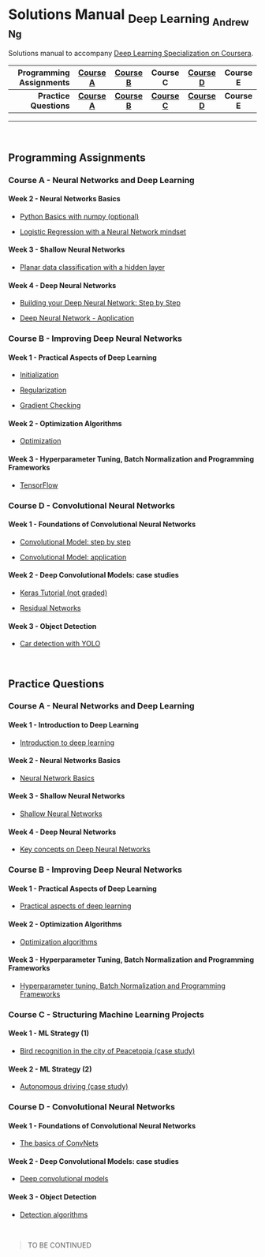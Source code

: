 # Solutions Manual <sub>Deep Learning <sub>Andrew Ng</sub></sub>
Solutions manual to accompany [Deep Learning Specialization on Coursera](https://www.coursera.org/specializations/deep-learning).

| **Programming Assignments** | [**Course A**](https://github.com/bugstop/coursera-deep-learning-solutions#course-a---neural-networks-and-deep-learning) | [**Course B**](https://github.com/bugstop/coursera-deep-learning-solutions#course-b---improving-deep-neural-networks) | **Course C** | [**Course D**](https://github.com/bugstop/coursera-deep-learning-solutions#course-d---convolutional-neural-networks) | **Course E** |
| --------------------------------: | :----------: | :----------: | :----------: | :----------: | :----------: |
|      **Practice Questions** | [**Course A**](https://github.com/bugstop/coursera-deep-learning-solutions#course-a---neural-networks-and-deep-learning-1) | [**Course B**](https://github.com/bugstop/coursera-deep-learning-solutions#course-b---improving-deep-neural-networks-1) | [**Course C**](https://github.com/bugstop/coursera-deep-learning-solutions#course-c---structuring-machine-learning-projects) | [**Course D**](https://github.com/bugstop/coursera-deep-learning-solutions#course-c---structuring-machine-learning-projects) | **Course E** |

------
<br>

## Programming Assignments

### Course A - Neural Networks and Deep Learning

#### Week 2 - Neural Networks Basics

- [Python Basics with numpy (optional)](https://github.com/bugstop/coursera-deep-learning-solutions/blob/master/A%20-%20Neural%20Networks%20and%20Deep%20Learning/week%202/Python_Basics_With_Numpy_v3a.ipynb)

- [Logistic Regression with a Neural Network mindset](https://github.com/bugstop/coursera-deep-learning-solutions/blob/master/A%20-%20Neural%20Networks%20and%20Deep%20Learning/week%202/Logistic_Regression_with_a_Neural_Network_mindset_v6a.ipynb)

#### Week 3 - Shallow Neural Networks

- [Planar data classification with a hidden layer](https://github.com/bugstop/coursera-deep-learning-solutions/blob/master/A%20-%20Neural%20Networks%20and%20Deep%20Learning/week%203/Planar_data_classification_with_onehidden_layer_v6c.ipynb)

#### Week 4 - Deep Neural Networks

- [Building your Deep Neural Network: Step by Step](https://github.com/bugstop/coursera-deep-learning-solutions/blob/master/A%20-%20Neural%20Networks%20and%20Deep%20Learning/week%204/Building_your_Deep_Neural_Network_Step_by_Step_v8a.ipynb)

- [Deep Neural Network - Application](https://github.com/bugstop/coursera-deep-learning-solutions/blob/master/A%20-%20Neural%20Networks%20and%20Deep%20Learning/week%204/Deep_Neural_Network_Application_v8.ipynb)

### Course B - Improving Deep Neural Networks

#### Week 1 - Practical Aspects of Deep Learning

- [Initialization](https://github.com/bugstop/coursera-deep-learning-solutions/blob/master/B%20-%20Improving%20Deep%20Neural%20Networks/week%201/Initialization.ipynb)

- [Regularization](https://github.com/bugstop/coursera-deep-learning-solutions/blob/master/B%20-%20Improving%20Deep%20Neural%20Networks/week%201/Regularization_v2a.ipynb)

- [Gradient Checking](https://github.com/bugstop/coursera-deep-learning-solutions/blob/master/B%20-%20Improving%20Deep%20Neural%20Networks/week%201/Gradient_Checking_v1.ipynb)

#### Week 2 - Optimization Algorithms

- [Optimization](https://github.com/bugstop/coursera-deep-learning-solutions/blob/master/B%20-%20Improving%20Deep%20Neural%20Networks/week%202/Optimization_methods_v1b.ipynb)

#### Week 3 - Hyperparameter Tuning, Batch Normalization and Programming Frameworks

- [TensorFlow](https://github.com/bugstop/coursera-deep-learning-solutions/blob/master/B%20-%20Improving%20Deep%20Neural%20Networks/week%203/TensorFlow_Tutorial_v3b.ipynb)

### Course D - Convolutional Neural Networks

#### Week 1 - Foundations of Convolutional Neural Networks

- [Convolutional Model: step by step](https://github.com/bugstop/coursera-deep-learning-solutions/blob/master/D%20-%20Convolutional%20Neural%20Networks/week%201/Convolution_model_Step_by_Step_v2a.ipynb)

- [Convolutional Model: application](https://github.com/bugstop/coursera-deep-learning-solutions/blob/master/D%20-%20Convolutional%20Neural%20Networks/week%201/Convolution_model_Application_v1a.ipynb)

#### Week 2 - Deep Convolutional Models: case studies

- [Keras Tutorial (not graded)](https://github.com/bugstop/coursera-deep-learning-solutions/blob/master/D%20-%20Convolutional%20Neural%20Networks/week%202/Keras_Tutorial_v2a.ipynb)

- [Residual Networks](https://github.com/bugstop/coursera-deep-learning-solutions/blob/master/D%20-%20Convolutional%20Neural%20Networks/week%202/Residual_Networks_v2a.ipynb)

#### Week 3 - Object Detection

- [Car detection with YOLO](https://github.com/bugstop/coursera-deep-learning-solutions/blob/master/D%20-%20Convolutional%20Neural%20Networks/week%203/Autonomous_driving_application_Car_detection_v3a.ipynb)

<br>

## Practice Questions

### Course A - Neural Networks and Deep Learning

#### Week 1 - Introduction to Deep Learning

- [Introduction to deep learning](https://github.com/bugstop/coursera-deep-learning-solutions/blob/master/A%20-%20Neural%20Networks%20and%20Deep%20Learning/week%201/Introduction_to_Deep_Learning.md)

#### Week 2 - Neural Networks Basics

- [Neural Network Basics](https://github.com/bugstop/coursera-deep-learning-solutions/blob/master/A%20-%20Neural%20Networks%20and%20Deep%20Learning/week%202/Neural_Network_Basics.md)

#### Week 3 - Shallow Neural Networks

- [Shallow Neural Networks](https://github.com/bugstop/coursera-deep-learning-solutions/blob/master/A%20-%20Neural%20Networks%20and%20Deep%20Learning/week%203/Shallow_Neural_Networks.md)

#### Week 4 - Deep Neural Networks

- [Key concepts on Deep Neural Networks](https://github.com/bugstop/coursera-deep-learning-solutions/blob/master/A%20-%20Neural%20Networks%20and%20Deep%20Learning/week%204/Key_concepts_on_Deep_Neural_Networks.md)

### Course B - Improving Deep Neural Networks

#### Week 1 - Practical Aspects of Deep Learning

- [Practical aspects of deep learning](https://github.com/bugstop/coursera-deep-learning-solutions/blob/master/B%20-%20Improving%20Deep%20Neural%20Networks/week%201/Practical_aspects_of_deep_learning.md)

#### Week 2 - Optimization Algorithms

- [Optimization algorithms](https://github.com/bugstop/coursera-deep-learning-solutions/blob/master/B%20-%20Improving%20Deep%20Neural%20Networks/week%202/Optimization_algorithms.md)

#### Week 3 - Hyperparameter Tuning, Batch Normalization and Programming Frameworks

- [Hyperparameter tuning, Batch Normalization and Programming Frameworks](https://github.com/bugstop/coursera-deep-learning-solutions/blob/master/B%20-%20Improving%20Deep%20Neural%20Networks/week%203/Hyperparameter_tuning_Batch_Normalization_Programming_Frameworks.md)

### Course C - Structuring Machine Learning Projects

#### Week 1 - ML Strategy (1)

- [Bird recognition in the city of Peacetopia (case study)](https://github.com/bugstop/coursera-deep-learning-solutions/blob/master/C%20-%20Structuring%20Machine%20Learning%20Projects/week%201/Bird_recognition_in_the_city_of_Peacetopia.md)

#### Week 2 - ML Strategy (2)

- [Autonomous driving (case study)](https://github.com/bugstop/coursera-deep-learning-solutions/blob/master/C%20-%20Structuring%20Machine%20Learning%20Projects/week%202/Autonomous_driving.md)

### Course D - Convolutional Neural Networks

#### Week 1 - Foundations of Convolutional Neural Networks

- [The basics of ConvNets](https://github.com/bugstop/coursera-deep-learning-solutions/blob/master/D%20-%20Convolutional%20Neural%20Networks/week%201/The_basics_of_ConvNets.md)

#### Week 2 - Deep Convolutional Models: case studies

- [Deep convolutional models](https://github.com/bugstop/coursera-deep-learning-solutions/blob/master/D%20-%20Convolutional%20Neural%20Networks/week%202/Deep_convolutional_models.md)

#### Week 3 - Object Detection

- [Detection algorithms](https://github.com/bugstop/coursera-deep-learning-solutions/blob/master/D%20-%20Convolutional%20Neural%20Networks/week%203/Detection_algorithms.md)

<br>

> TO BE CONTINUED